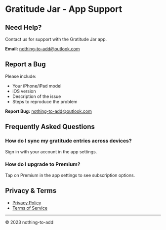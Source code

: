 # Gratitude Jar - App Support

## Need Help?
Contact us for support with the Gratitude Jar app.

**Email:** [nothing-to-add@outlook.com](mailto:nothing-to-add@outlook..com?subject=Gratitude%20Jar%20App%20Support)

## Report a Bug
Please include:
- Your iPhone/iPad model
- iOS version
- Description of the issue
- Steps to reproduce the problem

**Report Bug:** [nothing-to-add@outlook.com](mailto:nothing-to-add@outlook..com?subject=Gratitude%20Jar%20-%20Bug%20Report)

## Frequently Asked Questions

### How do I sync my gratitude entries across devices?
Sign in with your account in the app settings.

### How do I upgrade to Premium?
Tap on Premium in the app settings to see subscription options.

## Privacy & Terms
- [Privacy Policy](privacy-policy.md)
- [Terms of Service](link-to-your-terms)

---
© 2023 nothing-to-add
